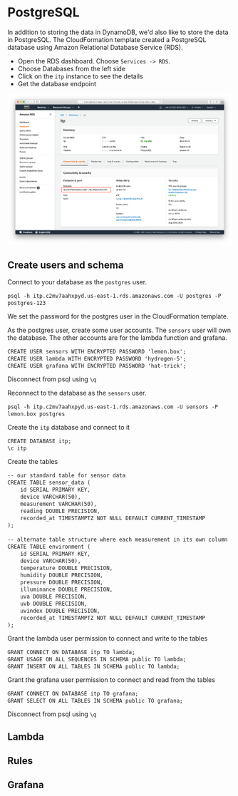 # PostgreSQL

In addition to storing the data in DynamoDB, we'd also like to store the data in PostgreSQL. The CloudFormation template created a PostgreSQL database using Amazon Relational Database Service (RDS). 

 * Open the RDS dashboard. Choose `Services -> RDS`.
 * Choose Databases from the left side
 * Click on the `itp` instance to see the details
 * Get the database endpoint

![](img/rds.png)

## Create users and schema

Connect to your database as the `postgres` user.

    psql -h itp.c2mv7aahxpyd.us-east-1.rds.amazonaws.com -U postgres -P postgres-123

We set the password for the postgres user in the CloudFormation template.

As the postgres user, create some user accounts. The `sensors` user will own the database. The other accounts are for the lambda function and grafana.

    CREATE USER sensors WITH ENCRYPTED PASSWORD 'lemon.box';
    CREATE USER lambda WITH ENCRYPTED PASSWORD 'hydrogen-5';
    CREATE USER grafana WITH ENCRYPTED PASSWORD 'hat-trick';

Disconnect from psql using `\q`

Reconnect to the database as the `sensors` user.

    psql -h itp.c2mv7aahxpyd.us-east-1.rds.amazonaws.com -U sensors -P lemon.box postgres

Create the `itp` database and connect to it

    CREATE DATABASE itp;
    \c itp

Create the tables

    -- our standard table for sensor data
    CREATE TABLE sensor_data (
        id SERIAL PRIMARY KEY,
        device VARCHAR(50),
        measurement VARCHAR(50),
        reading DOUBLE PRECISION,
        recorded_at TIMESTAMPTZ NOT NULL DEFAULT CURRENT_TIMESTAMP
    );

    -- alternate table structure where each measurement in its own column
    CREATE TABLE environment (
        id SERIAL PRIMARY KEY,
        device VARCHAR(50),
        temperature DOUBLE PRECISION,
        humidity DOUBLE PRECISION,
        pressure DOUBLE PRECISION,
        illuminance DOUBLE PRECISION,
        uva DOUBLE PRECISION,
        uvb DOUBLE PRECISION,
        uvindex DOUBLE PRECISION,
        recorded_at TIMESTAMPTZ NOT NULL DEFAULT CURRENT_TIMESTAMP
    );

Grant the lambda user permission to connect and write to the tables

    GRANT CONNECT ON DATABASE itp TO lambda;
    GRANT USAGE ON ALL SEQUENCES IN SCHEMA public TO lambda;
    GRANT INSERT ON ALL TABLES IN SCHEMA public TO lambda;

Grant the grafana user permission to connect and read from the tables

    GRANT CONNECT ON DATABASE itp TO grafana;
    GRANT SELECT ON ALL TABLES IN SCHEMA public TO grafana;

Disconnect from psql using `\q`

## Lambda

## Rules

## Grafana
